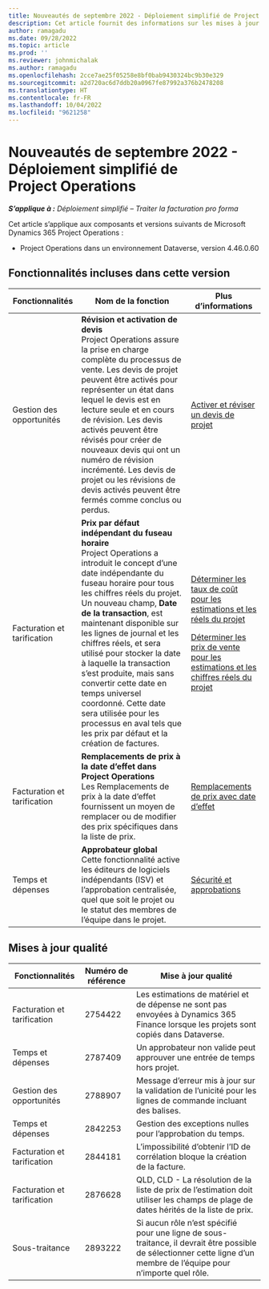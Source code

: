 ```yaml
---
title: Nouveautés de septembre 2022 - Déploiement simplifié de Project Operations
description: Cet article fournit des informations sur les mises à jour qualité disponibles dans la version de septembre 2022 du déploiement simplifié de Microsoft Dynamics 365 Project Operations.
author: ramagadu
ms.date: 09/28/2022
ms.topic: article
ms.prod: ''
ms.reviewer: johnmichalak
ms.author: ramagadu
ms.openlocfilehash: 2cce7ae25f05258e8bf0bab9430324bc9b30e329
ms.sourcegitcommit: a2d720ac6d7ddb20a0967fe87992a376b2478208
ms.translationtype: HT
ms.contentlocale: fr-FR
ms.lasthandoff: 10/04/2022
ms.locfileid: "9621258"
---
```

# <a name="whats-new-september-2022---project-operations-lite-deployment"></a>Nouveautés de septembre 2022 - Déploiement simplifié de Project Operations

_**S’applique à :** Déploiement simplifié – Traiter la facturation pro forma_

Cet article s’applique aux composants et versions suivants de Microsoft Dynamics 365 Project Operations :

- Project Operations dans un environnement Dataverse, version 4.46.0.60

## <a name="features-included-in-this-release"></a>Fonctionnalités incluses dans cette version

| Fonctionnalités | Nom de la fonction | Plus d’informations |
| --- | --- | --- |
| Gestion des opportunités | **Révision et activation de devis**<br>Project Operations assure la prise en charge complète du processus de vente. Les devis de projet peuvent être activés pour représenter un état dans lequel le devis est en lecture seule et en cours de révision. Les devis activés peuvent être révisés pour créer de nouveaux devis qui ont un numéro de révision incrémenté. Les devis de projet ou les révisions de devis activés peuvent être fermés comme conclus ou perdus. | [Activer et réviser un devis de projet](/dynamics365/project-operations/sales/activation-and-revision) |
| Facturation et tarification | **Prix par défaut indépendant du fuseau horaire**<br>Project Operations a introduit le concept d’une date indépendante du fuseau horaire pour tous les chiffres réels du projet. Un nouveau champ, **Date de la transaction**, est maintenant disponible sur les lignes de journal et les chiffres réels, et sera utilisé pour stocker la date à laquelle la transaction s’est produite, mais sans convertir cette date en temps universel coordonné. Cette date sera utilisée pour les processus en aval tels que les prix par défaut et la création de factures. | <p>[Déterminer les taux de coût pour les estimations et les réels du projet](/dynamics365/project-operations/pro/pricing-costing/cost-price-resolution-sales)</p><p>[Déterminer les prix de vente pour les estimations et les chiffres réels du projet](/dynamics365/project-operations/pro/pricing-costing/sales-price-resolution-sales)</p> |
| Facturation et tarification | **Remplacements de prix à la date d’effet dans Project Operations**<br>Les Remplacements de prix à la date d’effet fournissent un moyen de remplacer ou de modifier des prix spécifiques dans la liste de prix. | [Remplacements de prix avec date d’effet](/dynamics365/project-operations/pricing-costing/dateffective_price_overrides) |
| Temps et dépenses | **Approbateur global**<br>Cette fonctionnalité active les éditeurs de logiciels indépendants (ISV) et l’approbation centralisée, quel que soit le projet ou le statut des membres de l’équipe dans le projet. | [Sécurité et approbations](/dynamics365/project-operations/approvals/approvals-security) |

## <a name="quality-updates"></a>Mises à jour qualité

| Fonctionnalités | Numéro de référence | Mise à jour qualité |
| --- | --- | --- |
| Facturation et tarification | 2754422 | Les estimations de matériel et de dépense ne sont pas envoyées à Dynamics 365 Finance lorsque les projets sont copiés dans Dataverse. |
| Temps et dépenses | 2787409 | Un approbateur non valide peut approuver une entrée de temps hors projet. |
| Gestion des opportunités | 2788907 | Message d’erreur mis à jour sur la validation de l’unicité pour les lignes de commande incluant des balises. |
| Temps et dépenses | 2842253 | Gestion des exceptions nulles pour l’approbation du temps. |
| Facturation et tarification | 2844181 | L’impossibilité d’obtenir l’ID de corrélation bloque la création de la facture. |
| Facturation et tarification | 2876628 | QLD, CLD - La résolution de la liste de prix de l’estimation doit utiliser les champs de plage de dates hérités de la liste de prix. |
| Sous-traitance | 2893222 | Si aucun rôle n’est spécifié pour une ligne de sous-traitance, il devrait être possible de sélectionner cette ligne d’un membre de l’équipe pour n’importe quel rôle. |
